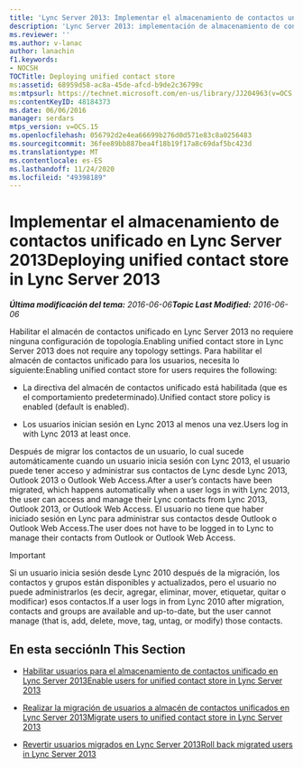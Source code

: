 ```yaml
---
title: 'Lync Server 2013: Implementar el almacenamiento de contactos unificado'
description: 'Lync Server 2013: implementación de almacenamiento de contactos unificado.'
ms.reviewer: ''
ms.author: v-lanac
author: lanachin
f1.keywords:
- NOCSH
TOCTitle: Deploying unified contact store
ms:assetid: 68959d58-ac8a-45de-afcd-b9de2c36799c
ms:mtpsurl: https://technet.microsoft.com/en-us/library/JJ204963(v=OCS.15)
ms:contentKeyID: 48184373
ms.date: 06/06/2016
manager: serdars
mtps_version: v=OCS.15
ms.openlocfilehash: 056792d2e4ea66699b276d0d571e83c8a0256483
ms.sourcegitcommit: 36fee89bb887bea4f18b19f17a8c69daf5bc423d
ms.translationtype: MT
ms.contentlocale: es-ES
ms.lasthandoff: 11/24/2020
ms.locfileid: "49398189"
---
```

# <a name="deploying-unified-contact-store-in-lync-server-2013"></a><span data-ttu-id="b32e4-103">Implementar el almacenamiento de contactos unificado en Lync Server 2013</span><span class="sxs-lookup"><span data-stu-id="b32e4-103">Deploying unified contact store in Lync Server 2013</span></span>

<div data-xmlns="http://www.w3.org/1999/xhtml">

<div class="topic" data-xmlns="http://www.w3.org/1999/xhtml" data-msxsl="urn:schemas-microsoft-com:xslt" data-cs="https://msdn.microsoft.com/">

<div data-asp="https://msdn2.microsoft.com/asp">



</div>

<div id="mainSection">

<div id="mainBody"><span data-ttu-id="b32e4-104">

<span> </span></span><span class="sxs-lookup"><span data-stu-id="b32e4-104">

<span> </span></span></span>

<span data-ttu-id="b32e4-105">_**Última modificación del tema:** 2016-06-06_</span><span class="sxs-lookup"><span data-stu-id="b32e4-105">_**Topic Last Modified:** 2016-06-06_</span></span>

<span data-ttu-id="b32e4-106">Habilitar el almacén de contactos unificado en Lync Server 2013 no requiere ninguna configuración de topología.</span><span class="sxs-lookup"><span data-stu-id="b32e4-106">Enabling unified contact store in Lync Server 2013 does not require any topology settings.</span></span> <span data-ttu-id="b32e4-107">Para habilitar el almacén de contactos unificado para los usuarios, necesita lo siguiente:</span><span class="sxs-lookup"><span data-stu-id="b32e4-107">Enabling unified contact store for users requires the following:</span></span>

  - <span data-ttu-id="b32e4-108">La directiva del almacén de contactos unificado está habilitada (que es el comportamiento predeterminado).</span><span class="sxs-lookup"><span data-stu-id="b32e4-108">Unified contact store policy is enabled (default is enabled).</span></span>

  - <span data-ttu-id="b32e4-109">Los usuarios inician sesión en Lync 2013 al menos una vez.</span><span class="sxs-lookup"><span data-stu-id="b32e4-109">Users log in with Lync 2013 at least once.</span></span>

<span data-ttu-id="b32e4-110">Después de migrar los contactos de un usuario, lo cual sucede automáticamente cuando un usuario inicia sesión con Lync 2013, el usuario puede tener acceso y administrar sus contactos de Lync desde Lync 2013, Outlook 2013 o Outlook Web Access.</span><span class="sxs-lookup"><span data-stu-id="b32e4-110">After a user’s contacts have been migrated, which happens automatically when a user logs in with Lync 2013, the user can access and manage their Lync contacts from Lync 2013, Outlook 2013, or Outlook Web Access.</span></span> <span data-ttu-id="b32e4-111">El usuario no tiene que haber iniciado sesión en Lync para administrar sus contactos desde Outlook o Outlook Web Access.</span><span class="sxs-lookup"><span data-stu-id="b32e4-111">The user does not have to be logged in to Lync to manage their contacts from Outlook or Outlook Web Access.</span></span>

<div>


> [!IMPORTANT]  
> <span data-ttu-id="b32e4-112">Si un usuario inicia sesión desde Lync 2010 después de la migración, los contactos y grupos están disponibles y actualizados, pero el usuario no puede administrarlos (es decir, agregar, eliminar, mover, etiquetar, quitar o modificar) esos contactos.</span><span class="sxs-lookup"><span data-stu-id="b32e4-112">If a user logs in from Lync 2010 after migration, contacts and groups are available and up-to-date, but the user cannot manage (that is, add, delete, move, tag, untag, or modify) those contacts.</span></span>



</div>

<div>

## <a name="in-this-section"></a><span data-ttu-id="b32e4-113">En esta sección</span><span class="sxs-lookup"><span data-stu-id="b32e4-113">In This Section</span></span>

  - [<span data-ttu-id="b32e4-114">Habilitar usuarios para el almacenamiento de contactos unificado en Lync Server 2013</span><span class="sxs-lookup"><span data-stu-id="b32e4-114">Enable users for unified contact store in Lync Server 2013</span></span>](lync-server-2013-enable-users-for-unified-contact-store.md)

  - [<span data-ttu-id="b32e4-115">Realizar la migración de usuarios a almacén de contactos unificados en Lync Server 2013</span><span class="sxs-lookup"><span data-stu-id="b32e4-115">Migrate users to unified contact store in Lync Server 2013</span></span>](lync-server-2013-migrate-users-to-unified-contact-store.md)

  - [<span data-ttu-id="b32e4-116">Revertir usuarios migrados en Lync Server 2013</span><span class="sxs-lookup"><span data-stu-id="b32e4-116">Roll back migrated users in Lync Server 2013</span></span>](lync-server-2013-roll-back-migrated-users.md)

<span data-ttu-id="b32e4-117"></div>

</div>

<span> </span>

</div>

</div>

</span><span class="sxs-lookup"><span data-stu-id="b32e4-117"></div>

</div>

<span> </span>

</div>

</div>

</span></span></div>

